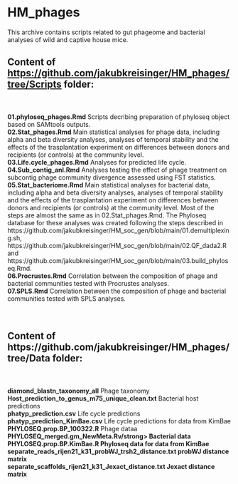 # HM_phages

This archive contains scripts related to gut phageome and bacterial analyses of wild and captive house mice.

## Content of https://github.com/jakubkreisinger/HM_phages/tree/Scripts folder:
<br />
<br />
<strong>01.phyloseq_phages.Rmd</strong> 
Scripts decribing preparation of phyloseq object based on SAMtools outputs.<br />
<strong>02.Stat_phages.Rmd</strong> Main statistical analyses for phage data, including alpha and beta diversity analyses, analyses of temporal stability and the effects of the trasplantation experiment on differences between donors and recipients (or controls) at the community level.<br /> 
<strong>03.Life.cycle_phages.Rmd</strong> Analyses for predicted life cycle.<br />
<strong>04.Sub_contig_anl.Rmd</strong> Analyses testing the effect of phage treatment on subcontig phage community divergence assessed using FST statistics.<br />
<strong>05.Stat_bacteriome.Rmd</strong> Main statistical analyses for bacterial data, including alpha and beta diversity analyses, analyses of temporal stability and the effects of the trasplantation experiment on differences between donors and recipients (or controls) at the community level. Most of the steps are almost the same as in 02.Stat_phages.Rmd. The Phyloseq database for these analyses was created following the steps described in https://github.com/jakubkreisinger/HM_soc_gen/blob/main/01.demultiplexing.sh, https://github.com/jakubkreisinger/HM_soc_gen/blob/main/02.QF_dada2.R and https://github.com/jakubkreisinger/HM_soc_gen/blob/main/03.build_phyloseq.Rmd.<br />  
<strong>06.Procrustes.Rmd</strong> Correlation between the composition of phage and bacterial communities tested with Procrustes analyses.<br />  
<strong>07.SPLS.Rmd</strong> Correlation between the composition of phage and bacterial communities tested with SPLS analyses.<br />
<br />
<br />
<h2>Content of https://github.com/jakubkreisinger/HM_phages/tree/Data folder:</h2>
<br />
<br />
<strong>diamond_blastn_taxonomy_all</strong> Phage taxonomy<br />
<strong>Host_prediction_to_genus_m75_unique_clean.txt</strong> Bacterial host predictions<br />
<strong>phatyp_prediction.csv</strong> Life cycle predictions<br />
<strong>phatyp_prediction_KimBae.csv</strong> Life cycle predictions for data from KimBae <br />
<strong>PHYLOSEQ.prop.BP_100322.R</strong> Phage dataa<br />
<strong>PHYLOSEQ_merged.gm_NewMeta.Rv/strong> Bacterial data<br />
<strong>PHYLOSEQ.prop.BP.KimBae.R</strong> Phyloseq data for data from KimBae<br />
<strong>separate_reads_rijen21_k31_probWJ_trsh2_distance.txt</strong> probWJ distance matrix<br />
<strong>separate_scaffolds_rijen21_k31_Jexact_distance.txt</strong> Jexact distance matrix<br />

